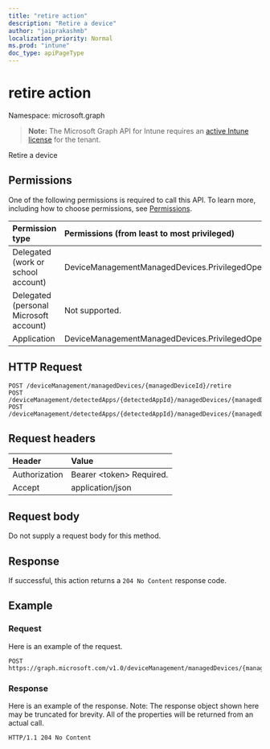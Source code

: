 ```yaml
---
title: "retire action"
description: "Retire a device"
author: "jaiprakashmb"
localization_priority: Normal
ms.prod: "intune"
doc_type: apiPageType
---
```


# retire action

Namespace: microsoft.graph

> **Note:** The Microsoft Graph API for Intune requires an [active Intune license](https://go.microsoft.com/fwlink/?linkid=839381) for the tenant.

Retire a device

## Permissions
One of the following permissions is required to call this API. To learn more, including how to choose permissions, see [Permissions](/graph/permissions-reference).

|Permission type|Permissions (from least to most privileged)|
|:---|:---|
|Delegated (work or school account)|DeviceManagementManagedDevices.PrivilegedOperations.All|
|Delegated (personal Microsoft account)|Not supported.|
|Application|DeviceManagementManagedDevices.PrivilegedOperations.All|

## HTTP Request
<!-- {
  "blockType": "ignored"
}
-->
``` http
POST /deviceManagement/managedDevices/{managedDeviceId}/retire
POST /deviceManagement/detectedApps/{detectedAppId}/managedDevices/{managedDeviceId}/retire
POST /deviceManagement/detectedApps/{detectedAppId}/managedDevices/{managedDeviceId}/users/{userId}/managedDevices/{managedDeviceId}/retire
```

## Request headers
|Header|Value|
|:---|:---|
|Authorization|Bearer &lt;token&gt; Required.|
|Accept|application/json|

## Request body
Do not supply a request body for this method.

## Response
If successful, this action returns a `204 No Content` response code.

## Example

### Request
Here is an example of the request.

<!-- { "blockType": "request" , "name" : "intune_devices_manageddevice_retire_retire_action" }-->
``` http
POST https://graph.microsoft.com/v1.0/deviceManagement/managedDevices/{managedDeviceId}/retire
```

### Response
Here is an example of the response. Note: The response object shown here may be truncated for brevity. All of the properties will be returned from an actual call.

<!-- { "blockType": "response" , "@odata.type" : "Edm.String" }-->
``` http
HTTP/1.1 204 No Content
```
